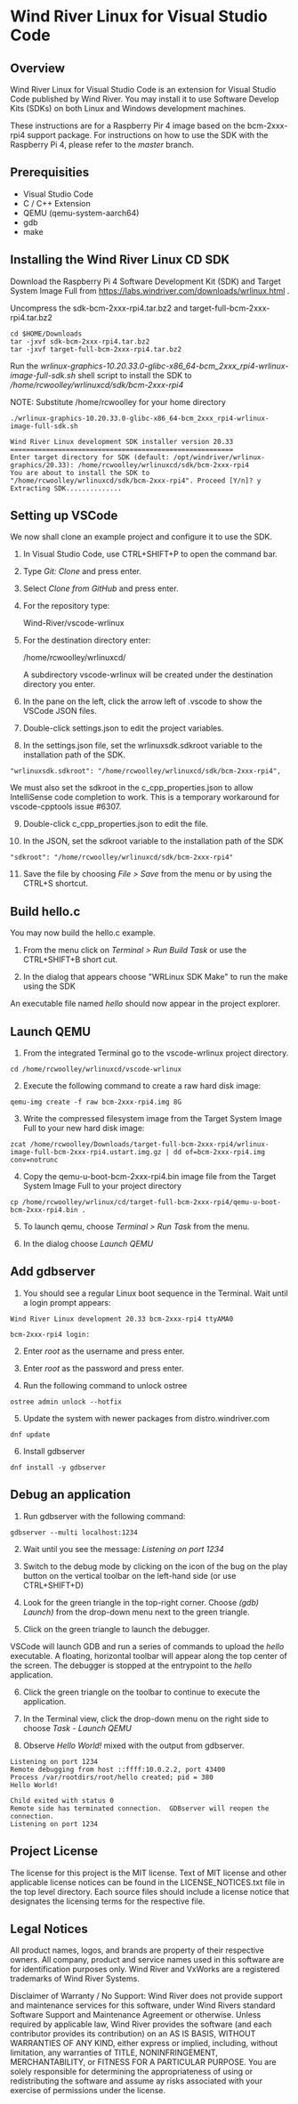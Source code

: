 # Wind River Linux for Visual Studio Code

## Overview

Wind River Linux for Visual Studio Code is an extension for Visual Studio Code published by Wind River.  You may install it to use Software Develop Kits (SDKs) on both Linux and Windows development machines.

These instructions are for a Raspberry Pir 4 image based on the bcm-2xxx-rpi4 support package.  For instructions on how to use the SDK with the Raspberry Pi 4, please refer to the *master* branch.

## Prerequisities

* Visual Studio Code
* C / C++ Extension
* QEMU (qemu-system-aarch64)
* gdb
* make

## Installing the Wind River Linux CD SDK

Download the Raspberry Pi 4 Software Development Kit (SDK) and Target System Image Full from https://labs.windriver.com/downloads/wrlinux.html .

Uncompress the sdk-bcm-2xxx-rpi4.tar.bz2 and target-full-bcm-2xxx-rpi4.tar.bz2
```
cd $HOME/Downloads
tar -jxvf sdk-bcm-2xxx-rpi4.tar.bz2
tar -jxvf target-full-bcm-2xxx-rpi4.tar.bz2
```

Run the *wrlinux-graphics-10.20.33.0-glibc-x86_64-bcm_2xxx_rpi4-wrlinux-image-full-sdk.sh* shell script to install the SDK to */home/rcwoolley/wrlinuxcd/sdk/bcm-2xxx-rpi4*

NOTE: Substitute /home/rcwoolley for your home directory

```
./wrlinux-graphics-10.20.33.0-glibc-x86_64-bcm_2xxx_rpi4-wrlinux-image-full-sdk.sh

Wind River Linux development SDK installer version 20.33
========================================================
Enter target directory for SDK (default: /opt/windriver/wrlinux-graphics/20.33): /home/rcwoolley/wrlinuxcd/sdk/bcm-2xxx-rpi4
You are about to install the SDK to "/home/rcwoolley/wrlinuxcd/sdk/bcm-2xxx-rpi4". Proceed [Y/n]? y
Extracting SDK..............
```

## Setting up VSCode

We now shall clone an example project and configure it to use the SDK.

1. In Visual Studio Code, use CTRL+SHIFT+P to open the command bar. 

2. Type *Git: Clone* and press enter.

3. Select *Clone from GitHub* and press enter.

4. For the repository type:

   Wind-River/vscode-wrlinux

5. For the destination directory enter:

   /home/rcwoolley/wrlinuxcd/

   A subdirectory vscode-wrlinux will be created under the destination directory you enter.

6. In the pane on the left, click the arrow left of .vscode to show the VSCode JSON files.

7. Double-click settings.json to edit the project variables.

8. In the settings.json file, set the wrlinuxsdk.sdkroot variable to the installation path of the SDK.

```
"wrlinuxsdk.sdkroot": "/home/rcwoolley/wrlinuxcd/sdk/bcm-2xxx-rpi4",
```

We must also set the sdkroot in the c_cpp_properties.json to allow IntelliSense code completion to work.   This is a temporary workaround for vscode-cpptools issue #6307.

9. Double-click c_cpp_properties.json to edit the file.

10. In the JSON, set the sdkroot variable to the installation path of the SDK

```
"sdkroot": "/home/rcwoolley/wrlinuxcd/sdk/bcm-2xxx-rpi4"
```

11. Save the file by choosing *File > Save* from the menu or by using the CTRL+S shortcut.

## Build hello.c

You may now build the hello.c example.  

1. From the menu click on *Terminal > Run Build Task* or use the CTRL+SHIFT+B short cut.

2. In the dialog that appears choose "WRLinux SDK Make" to run the make using the SDK

An executable file named *hello* should now appear in the project explorer.

## Launch QEMU

1. From the integrated Terminal go to the vscode-wrlinux project directory.
```
cd /home/rcwoolley/wrlinuxcd/vscode-wrlinux
```

2. Execute the following command to create a raw hard disk image:

```
qemu-img create -f raw bcm-2xxx-rpi4.img 8G
```
3. Write the compressed filesystem image from the Target System Image Full to your new hard disk image:
```
zcat /home/rcwoolley/Downloads/target-full-bcm-2xxx-rpi4/wrlinux-image-full-bcm-2xxx-rpi4.ustart.img.gz | dd of=bcm-2xxx-rpi4.img conv=notrunc
```
4. Copy the qemu-u-boot-bcm-2xxx-rpi4.bin image file from the Target System Image Full to your project directory 
```
cp /home/rcwoolley/wrlinux/cd/target-full-bcm-2xxx-rpi4/qemu-u-boot-bcm-2xxx-rpi4.bin .
```

5. To launch qemu, choose *Terminal > Run Task* from the menu.

6. In the dialog choose *Launch QEMU*

## Add gdbserver

1. You should see a regular Linux boot sequence in the Terminal.  Wait until a login prompt appears:

```
Wind River Linux development 20.33 bcm-2xxx-rpi4 ttyAMA0

bcm-2xxx-rpi4 login:
```

2. Enter *root* as the username and press enter.

3. Enter *root* as the password and press enter.

4. Run the following command to unlock ostree
```
ostree admin unlock --hotfix
```

5. Update the system with newer packages from distro.windriver.com
```
dnf update
```

6. Install gdbserver
```
dnf install -y gdbserver
```

## Debug an application

1. Run gdbserver with the following command:
```
gdbserver --multi localhost:1234
```

2. Wait until you see the message: *Listening on port 1234*

3. Switch to the debug mode by clicking on the icon of the bug on the play button on the vertical toolbar on the left-hand side (or use CTRL+SHIFT+D)

4. Look for the green triangle in the top-right corner.  Choose *(gdb) Launch)* from the drop-down menu next to the green triangle.

5. Click on the green triangle to launch the debugger.

  VSCode will launch GDB and run a series of commands to upload the *hello* executable.  A floating, horizontal toolbar will appear along the top center of the screen.  The debugger is stopped at the entrypoint to the *hello* application.

6. Click the green triangle on the toolbar to continue to execute the application.

7. In the Terminal view, click the drop-down menu on the right side to choose *Task - Launch QEMU*

8. Observe *Hello World!* mixed with the output from gdbserver.
```
Listening on port 1234
Remote debugging from host ::ffff:10.0.2.2, port 43400
Process /var/rootdirs/root/hello created; pid = 380
Hello World!

Child exited with status 0
Remote side has terminated connection.  GDBserver will reopen the connection.
Listening on port 1234
```

## Project License

The license for this project is the MIT license. Text of MIT license and other applicable license notices can be found in the LICENSE_NOTICES.txt file in the top level directory. Each source files should include a license notice that designates the licensing terms for the respective file. 

## Legal Notices

All product names, logos, and brands are property of their respective owners. All company, product and service names used in this software are for identification purposes only. Wind River and VxWorks are a registered trademarks of Wind River Systems.

Disclaimer of Warranty / No Support: Wind River does not provide support and maintenance services for this software, under Wind Rivers standard Software Support and Maintenance Agreement or otherwise. Unless required by applicable law, Wind River provides the software (and each contributor provides its contribution) on an AS IS BASIS, WITHOUT WARRANTIES OF ANY KIND, either express or implied, including, without limitation, any warranties of TITLE, NONINFRINGEMENT, MERCHANTABILITY, or FITNESS FOR A PARTICULAR PURPOSE. You are solely responsible for determining the appropriateness of using or redistributing the software and assume ay risks associated with your exercise of permissions under the license.

